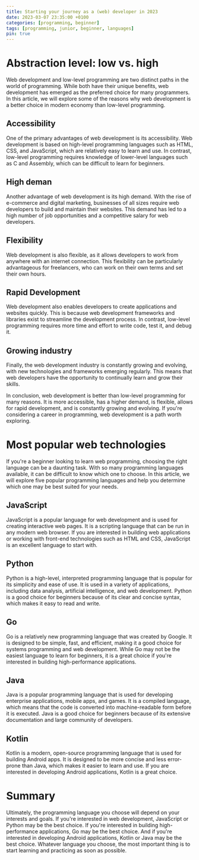 ```yaml
---
title: Starting your journey as a (web) developer in 2023
date: 2023-03-07 23:35:00 +0100
categories: [programming, beginner]
tags: [programming, junior, beginner, languages]
pin: true
---
```


# Abstraction level: low vs. high 

Web development and low-level programming are two distinct paths in the world of programming. While both have their unique benefits, web development has emerged as the preferred choice for many programmers. In this article, we will explore some of the reasons why web development is a better choice in modern economy than low-level programming.

## Accessibility
One of the primary advantages of web development is its accessibility. Web development is based on high-level programming languages such as HTML, CSS, and JavaScript, which are relatively easy to learn and use. In contrast, low-level programming requires knowledge of lower-level languages such as C and Assembly, which can be difficult to learn for beginners.

## High deman
Another advantage of web development is its high demand. With the rise of e-commerce and digital marketing, businesses of all sizes require web developers to build and maintain their websites. This demand has led to a high number of job opportunities and a competitive salary for web developers.

## Flexibility
Web development is also flexible, as it allows developers to work from anywhere with an internet connection. This flexibility can be particularly advantageous for freelancers, who can work on their own terms and set their own hours.

## Rapid Development
Web development also enables developers to create applications and websites quickly. This is because web development frameworks and libraries exist to streamline the development process. In contrast, low-level programming requires more time and effort to write code, test it, and debug it.

## Growing industry
Finally, the web development industry is constantly growing and evolving, with new technologies and frameworks emerging regularly. This means that web developers have the opportunity to continually learn and grow their skills.

In conclusion, web development is better than low-level programming for many reasons. It is more accessible, has a higher demand, is flexible, allows for rapid development, and is constantly growing and evolving. If you're considering a career in programming, web development is a path worth exploring.

# Most popular web technologies

If you're a beginner looking to learn web programming, choosing the right language can be a daunting task. With so many programming languages available, it can be difficult to know which one to choose. In this article, we will explore five popular programming languages and help you determine which one may be best suited for your needs.

## JavaScript
JavaScript is a popular language for web development and is used for creating interactive web pages. It is a scripting language that can be run in any modern web browser. If you are interested in building web applications or working with front-end technologies such as HTML and CSS, JavaScript is an excellent language to start with.

## Python
Python is a high-level, interpreted programming language that is popular for its simplicity and ease of use. It is used in a variety of applications, including data analysis, artificial intelligence, and web development. Python is a good choice for beginners because of its clear and concise syntax, which makes it easy to read and write.

## Go
Go is a relatively new programming language that was created by Google. It is designed to be simple, fast, and efficient, making it a good choice for systems programming and web development. While Go may not be the easiest language to learn for beginners, it is a great choice if you're interested in building high-performance applications.

## Java
Java is a popular programming language that is used for developing enterprise applications, mobile apps, and games. It is a compiled language, which means that the code is converted into machine-readable form before it is executed. Java is a good choice for beginners because of its extensive documentation and large community of developers.

## Kotlin
Kotlin is a modern, open-source programming language that is used for building Android apps. It is designed to be more concise and less error-prone than Java, which makes it easier to learn and use. If you are interested in developing Android applications, Kotlin is a great choice.

# Summary
Ultimately, the programming language you choose will depend on your interests and goals. If you're interested in web development, JavaScript or Python may be the best choice. If you're interested in building high-performance applications, Go may be the best choice. And if you're interested in developing Android applications, Kotlin or Java may be the best choice. Whatever language you choose, the most important thing is to start learning and practicing as soon as possible.
